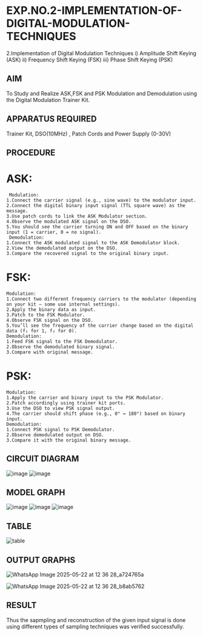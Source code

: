 # EXP.NO.2-IMPLEMENTATION-OF-DIGITAL-MODULATION-TECHNIQUES
2.Implementation of Digital Modulation Techniques
    i) Amplitude Shift Keying (ASK)
    ii) Frequency Shift Keying (FSK)
    iii) Phase Shift Keying (PSK)

## AIM    
 To Study and Realize ASK,FSK and PSK Modulation and Demodulation using the Digital Modulation Trainer Kit. 
## APPARATUS REQUIRED
Trainer Kit, DSO(10MHz) , Patch Cords and Power Supply (0-30V)   
## PROCEDURE
# ASK:
```
 Modulation:
1.Connect the carrier signal (e.g., sine wave) to the modulator input.
2.Connect the digital binary input signal (TTL square wave) as the message.
3.Use patch cords to link the ASK Modulator section.
4.Observe the modulated ASK signal on the DSO.
5.You should see the carrier turning ON and OFF based on the binary input (1 = carrier, 0 = no signal).
 Demodulation:
1.Connect the ASK modulated signal to the ASK Demodulator block.
2.View the demodulated output on the DSO.
3.Compare the recovered signal to the original binary input.
```
# FSK:
```
Modulation:
1.Connect two different frequency carriers to the modulator (depending on your kit – some use internal settings).
2.Apply the binary data as input.
3.Patch to the FSK Modulator.
4.Observe FSK signal on the DSO.
5.You’ll see the frequency of the carrier change based on the digital data (f₁ for 1, f₂ for 0).
Demodulation:
1.Feed FSK signal to the FSK Demodulator.
2.Observe the demodulated binary signal.
3.Compare with original message.
```
# PSK:
```
Modulation:
1.Apply the carrier and binary input to the PSK Modulator.
2.Patch accordingly using trainer kit ports.
3.Use the DSO to view PSK signal output.
4.The carrier should shift phase (e.g., 0° ↔ 180°) based on binary input.
Demodulation:
1.Connect PSK signal to PSK Demodulator.
2.Observe demodulated output on DSO.
3.Compare it with the original binary message.
```
## CIRCUIT DIAGRAM
![image](https://github.com/user-attachments/assets/18343cb4-7dd8-4bb4-ac7b-247b91b27d1a)
![image](https://github.com/user-attachments/assets/5e7a3cc2-8b06-486a-87e2-71e7ad4d6984)
## MODEL GRAPH
![image](https://github.com/user-attachments/assets/d1d923cd-41e1-4d59-89b7-c4768f1e9c79)
![image](https://github.com/user-attachments/assets/eaf12eec-a28f-46bb-81dc-1852cd03afb7)
![image](https://github.com/user-attachments/assets/2056ab5f-b4fc-46cf-a74f-28cbba44bfed)


## TABLE
![table](https://github.com/user-attachments/assets/b27e4e1d-75b0-44f1-b98a-e11b6e2678a4)

## OUTPUT GRAPHS
![WhatsApp Image 2025-05-22 at 12 36 28_a724765a](https://github.com/user-attachments/assets/83051c2a-5167-4471-a5e5-06d9d6c6820f)

![WhatsApp Image 2025-05-22 at 12 36 28_b8ab5762](https://github.com/user-attachments/assets/4e85304c-954b-4f40-883d-5e06ee1c403f)



## RESULT 
Thus the sapmpling and reconstruction of the given input signal is done using different types of sampling techniques was verified successfully.

